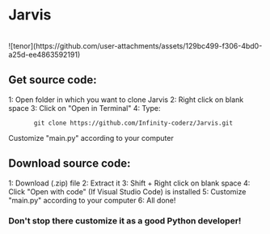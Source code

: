<h1>Jarvis</h1>
<br/>
![tenor](https://github.com/user-attachments/assets/129bc499-f306-4bd0-a25d-ee4863592191)
<h2>Get source code:</h2>
    1: Open folder in which you want to clone Jarvis
    2: Right click on blank space
    3: Click on "Open in Terminal"
    4: Type:
    
           git clone https://github.com/Infinity-coderz/Jarvis.git
 Customize "main.py" according to your computer
 <h2>Download source code:</h2>
     1: Download (.zip) file
     2: Extract it
     3: Shift + Right click on blank space
     4: Click "Open with code" (If Visual Studio Code) is installed
     5: Customize "main.py" according to your computer
     6: All done!

<h3>Don't stop there customize it as a good Python developer!</h3>
